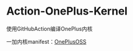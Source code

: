 # Action-OnePlus-Kernel

使用GitHubAction编译OnePlus内核

一加内核manifest：[OnePlusOSS](https://github.com/OnePlusOSS/kernel_manifest)
